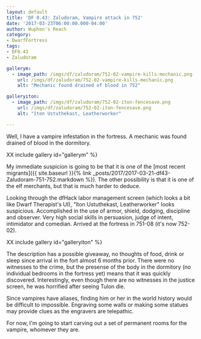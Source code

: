 ```yaml
---
layout: default
title: 'DF 0.43: Zaludoram, Vampire attack in 752'
date: '2017-03-23T06:00:00.000-04:00'
author: Wuphon's Reach
category:
- DwarfFortress
tags:
- DF0.43
- Zaludoram

gallerym:
  - image_path: /imgs/df/zaludoram/752-02-vampire-kills-mechanic.png
    url: /imgs/df/zaludoram/752-02-vampire-kills-mechanic.png
    alt: "Mechanic found drained of blood in 752"

galleryiton:
  - image_path: /imgs/df/zaludoram/752-02-iton-fencesave.png
    url: /imgs/df/zaludoram/752-02-iton-fencesave.png
    alt: "îton Ustuthekast, Leatherworker"

---
```


Well, I have a vampire infestation in the fortress.  A mechanic was found drained of blood in the dormitory.

XX include gallery id="gallerym" %}

My immediate suspicion is going to be that it is one of the [most recent migrants]({{ site.baseurl }}{% link _posts/2017/2017-03-21-df43-Zaludoram-751-752.markdown %}).  The other possibility is that it is one of the elf merchants, but that is much harder to deduce.

Looking through the dfHack labor management screen (which looks a bit like Dwarf Therapist's UI), "îton Ustuthekast, Leatherworker" looks suspicious.  Accomplished in the use of armor, shield, dodging, discipline and observer.  Very high social skills in persuasion, judge of intent, intimidator and comedian.  Arrived at the fortress in 751-08 (it's now 752-02).

XX include gallery id="galleryiton" %}

The description has a possible giveaway, no thoughts of food, drink or sleep since arrival in the fort almost 6 months prior.  There were no witnesses to the crime, but the presense of the body in the dormitory (no individual bedrooms in the fortress yet) means that it was quickly discovered.  Interestingly, even though there are no witnesses in the justice screen, he was horrified after seeing Tulon die.

Since vampires have aliases, finding him or her in the world history would be difficult to impossible.  Engraving some walls or making some statues may provide clues as the engravers are telepathic.

For now, I'm going to start carving out a set of permanent rooms for the vampire, whomever they are.  
